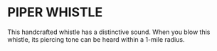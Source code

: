 # PIPER WHISTLE

This handcrafted whistle has a distinctive sound. When you blow this whistle, its piercing tone can be heard within a 1-mile radius.